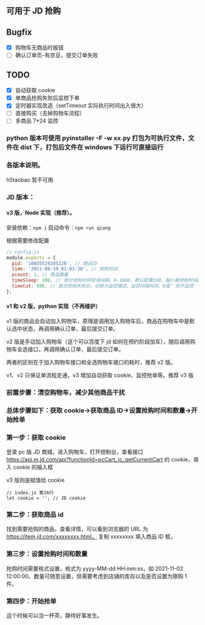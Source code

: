 ## 可用于 JD 抢购

## Bugfix

- [x] 购物车无商品时报错
- [ ] 确认订单页-有京豆，提交订单失败

## TODO

- [x] 自动获取 cookie
- [x] 单商品抢购失败后监控下单
- [x] 定时器实现改造（setTimeout 实际执行时间出入很大）
- [ ] 直接购买（去掉购物车流程）
- [ ] 多商品 7\*24 监控

### python 版本可使用 pyinstaller -F -w xx.py 打包为可执行文件，文件在 dist 下，打包后文件在 windows 下运行可直接运行

### 各版本说明。

h5taobao 暂不可用

### JD 版本：

#### v3 版，Node 实现（推荐）。

安装依赖：`npm i`
启动命令：`npm run qiang`

根据需要修改配置

```js
// config.js
module.exports = {
  pid: '10035529205226', // 商品ID
  time: '2021-08-19 01:03:30', // 抢购时间
  pcount: 1, // 商品数量
  timeSleep: 100, // 倒计抢购时间轮询间隔，0-1000，默认配置100，越小离抢购时间越精确，但CPU占用也越高，视电脑性能设置。
  timeCut: 500, // 首次抢购失败后，切换为监控模式，监控间隔时间，0或‘'则不监控
};
```

#### v1 和 v2 版，python 实现（不再维护）

v1 版的商品会自动加入购物车，原理是调用加入购物车后，商品在购物车中是默认选中状态，再调用确认订单，最后提交订单。

v2 版是手动加入购物车（这个可以百度下 jd 如何在预约阶段加车），随后调用购物车全选接口，再调用确认订单，最后提交订单。

两者的区别在于加入购物车接口和全选购物车接口的耗时，推荐 v2 版。

v1、v2 只保证单流程走通，v3 增加自动获取 cookie、监控抢单等。推荐 v3 版

### 前置步骤：清空购物车，减少其他商品干扰

### 总体步骤如下：获取 cookie->获取商品 ID->设置抢购时间和数量->开始抢单

### 第一步：获取 cookie

登录 pc 版 JD 商城，进入购物车，打开控制台，查看接口
https://api.m.jd.com/api?functionId=pcCart_jc_getCurrentCart
的 cookie，填入 cookie 的输入框

v3 版则是赋值给 cookie

```
// index.js 第16行
let cookie = ''; // JD cookie
```

### 第二步：获取商品 id

找到需要抢购的商品，查看详情，可以看到浏览器的 URL 为
https://item.jd.com/xxxxxxxx.html，
复制 xxxxxxxx 填入商品 ID 框，

### 第三步：设置抢购时间和数量

抢购时间需要格式设置，格式为 yyyy-MM-dd HH:mm:ss，如 2021-11-02 12:00:00。数量可随意设置，但需要考虑到店铺的库存以及是否设置为限购 1 件。

### 第四步：开始抢单

这个时候可以泡一杯茶，静待好事发生。
